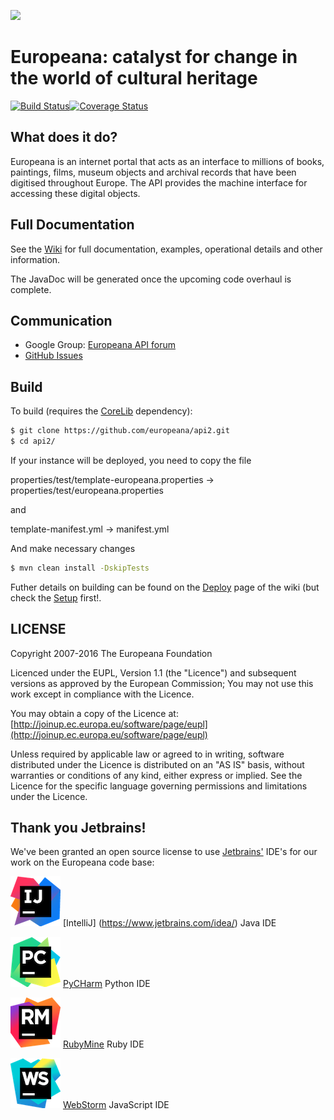 ![](https://github.com/europeana/portal/blob/master/portal2/src/main/webapp/themes/default/images/europeana-logo-retina-1.png)

# Europeana: catalyst for change in the world of cultural heritage
[![Build Status](https://travis-ci.org/europeana/api2.svg?branch=master)](https://travis-ci.org/europeana/api2)[![Coverage Status](https://coveralls.io/repos/europeana/api2/badge.svg?branch=master&service=github)](https://coveralls.io/github/europeana/api2?branch=master)

## What does it do?

Europeana is an internet portal that acts as an interface to millions of books, paintings, films, museum objects and archival records that have been digitised throughout Europe. The API provides the machine interface for accessing these digital objects.

## Full Documentation

See the [Wiki](https://github.com/europeana/api2/wiki) for full documentation, examples, operational details and other information.

The JavaDoc will be generated once the upcoming code overhaul is complete.

## Communication

- Google Group: [Europeana API forum](https://groups.google.com/d/forum/europeanaapi)
- [GitHub Issues](https://github.com/europeana/api2/issues)

## Build

To build (requires the [CoreLib](https://github.com/europeana/corelib) dependency):

```bash
$ git clone https://github.com/europeana/api2.git
$ cd api2/
```

If your instance will be deployed, you need to copy the file

properties/test/template-europeana.properties -> properties/test/europeana.properties

and

template-manifest.yml -> manifest.yml

And make necessary changes

```bash
$ mvn clean install -DskipTests
```

Futher details on building can be found on the [Deploy](https://github.com/europeana/api2/wiki/Deploy) page of the wiki (but check the [Setup](https://github.com/europeana/api2/wiki/Setup) first!.

## LICENSE

Copyright 2007-2016 The Europeana Foundation

Licenced under the EUPL, Version 1.1 (the "Licence") and subsequent versions as approved by the European Commission;
You may not use this work except in compliance with the Licence.

You may obtain a copy of the Licence at: [http://joinup.ec.europa.eu/software/page/eupl](http://joinup.ec.europa.eu/software/page/eupl)

Unless required by applicable law or agreed to in writing, software distributed under the Licence is distributed on an "AS IS" basis, without warranties or conditions of any kind, either express or implied. See the Licence for the specific language governing permissions and limitations under the Licence.

## Thank you Jetbrains!

We've been granted an open source license to use [Jetbrains'](https://www.jetbrains.com) IDE's for our work on the Europeana code base:

![](https://raw.githubusercontent.com/Luthien-in-edhil/jetbrainsicons/master/icon_IntelliJIDEA.png) [IntelliJ] (https://www.jetbrains.com/idea/) Java IDE 

![](https://raw.githubusercontent.com/Luthien-in-edhil/jetbrainsicons/master/icon_PyCharm.png) [PyCHarm](https://www.jetbrains.com/pycharm/) Python IDE

![](https://raw.githubusercontent.com/Luthien-in-edhil/jetbrainsicons/master/icon_RubyMine.png) [RubyMine](https://www.jetbrains.com/ruby/) Ruby IDE 

![](https://raw.githubusercontent.com/Luthien-in-edhil/jetbrainsicons/master/icon_WebStorm.png) [WebStorm](https://www.jetbrains.com/webstorm/) JavaScript IDE 
